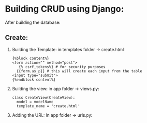# Building CRUD using Django:

After building the database:

## Create:
1. Building the Template:
   in templates folder -> create.html
   ```
   {%block content%}
   <form action="" method="post">
      {% csrf_tokens%} # for security purposes
     {{form.as_p}} # this will create each input from the table
   <input type="submit">
   {%endblock content%}
   ```
2. Building the view:
   in app folder -> views.py:
   ```
   class CreateView(CreateView):
     model = modelName
     template_name = 'create.html'
   ```

3. Adding the URL:
   In app folder -> urls.py: